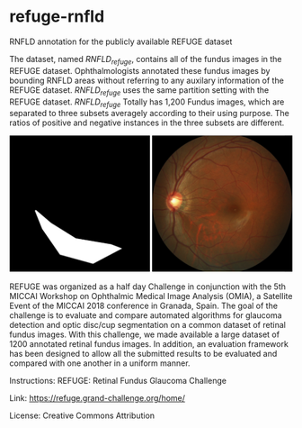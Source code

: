 # refuge-rnfld
RNFLD annotation for the publicly available REFUGE dataset

The dataset, named $RNFLD_{refuge}$, contains all of the fundus images in the REFUGE dataset. Ophthalmologists annotated these fundus images by bounding RNFLD areas without referring to any auxilary information of the REFUGE dataset. $RNFLD_{refuge}$ uses the same partition setting with the REFUGE dataset. $RNFLD_{refuge}$ Totally has 1,200 Fundus images, which are separated to three subsets averagely according to their using purpose. The ratios of positive and negative instances in the three subsets are different. 

<img src="illu.PNG" alt="illu">

REFUGE was organized as a half day Challenge in conjunction with the 5th MICCAI Workshop on Ophthalmic Medical Image Analysis (OMIA), a Satellite Event of the MICCAI 2018 conference in Granada, Spain. The goal of the challenge is to evaluate and compare automated algorithms for glaucoma detection and optic disc/cup segmentation on a common dataset of retinal fundus images. With this challenge, we made available a large dataset of 1200 annotated retinal fundus images. In addition, an evaluation framework has been designed to allow all the submitted results to be evaluated and compared with one another in a uniform manner. 

Instructions: 
REFUGE: Retinal Fundus Glaucoma Challenge 

Link: https://refuge.grand-challenge.org/home/

License: Creative Commons Attribution
